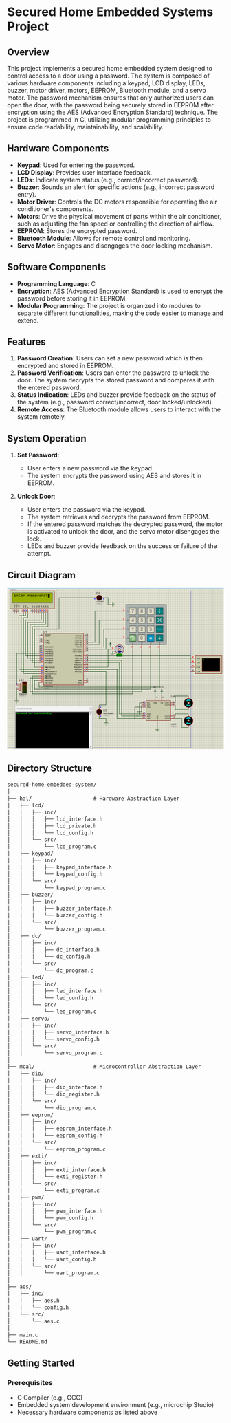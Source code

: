 # Secured Home Embedded Systems Project

## Overview

This project implements a secured home embedded system designed to control access to a door using a password. The system is composed of various hardware components including a keypad, LCD display, LEDs, buzzer, motor driver, motors, EEPROM, Bluetooth module, and a servo motor. The password mechanism ensures that only authorized users can open the door, with the password being securely stored in EEPROM after encryption using the AES (Advanced Encryption Standard) technique. The project is programmed in C, utilizing modular programming principles to ensure code readability, maintainability, and scalability.

## Hardware Components

- **Keypad**: Used for entering the password.
- **LCD Display**: Provides user interface feedback.
- **LEDs**: Indicate system status (e.g., correct/incorrect password).
- **Buzzer**: Sounds an alert for specific actions (e.g., incorrect password entry).
- **Motor Driver**: Controls the DC motors responsible for operating the air conditioner's components.
- **Motors**: Drive the physical movement of parts within the air conditioner, such as adjusting the fan speed or controlling the direction of airflow.
- **EEPROM**: Stores the encrypted password.
- **Bluetooth Module**: Allows for remote control and monitoring.
- **Servo Motor**: Engages and disengages the door locking mechanism.

## Software Components

- **Programming Language**: C
- **Encryption**: AES (Advanced Encryption Standard) is used to encrypt the password before storing it in EEPROM.
- **Modular Programming**: The project is organized into modules to separate different functionalities, making the code easier to manage and extend.

## Features

1. **Password Creation**: Users can set a new password which is then encrypted and stored in EEPROM.
2. **Password Verification**: Users can enter the password to unlock the door. The system decrypts the stored password and compares it with the entered password.
3. **Status Indication**: LEDs and buzzer provide feedback on the status of the system (e.g., password correct/incorrect, door locked/unlocked).
4. **Remote Access**: The Bluetooth module allows users to interact with the system remotely.

## System Operation

1. **Set Password**:
   - User enters a new password via the keypad.
   - The system encrypts the password using AES and stores it in EEPROM.

2. **Unlock Door**:
   - User enters the password via the keypad.
   - The system retrieves and decrypts the password from EEPROM.
   - If the entered password matches the decrypted password, the motor is activated to unlock the door, and the servo motor disengages the lock.
   - LEDs and buzzer provide feedback on the success or failure of the attempt.

## Circuit Diagram

![Circuit Diagram](https://github.com/Merve-1/securedHome/blob/main/Circuit%20.png?raw=true)

## Directory Structure

```
secured-home-embedded-system/
│
├── hal/                    # Hardware Abstraction Layer
│   ├── lcd/
│   │   ├── inc/
│   │   │   ├── lcd_interface.h
│   │   │   ├── lcd_private.h
│   │   │   └── lcd_config.h
│   │   └── src/
│   │       └── lcd_program.c
│   ├── keypad/
│   │   ├── inc/
│   │   │   ├── keypad_interface.h
│   │   │   └── keypad_config.h
│   │   └── src/
│   │       └── keypad_program.c
│   ├── buzzer/
│   │   ├── inc/
│   │   │   ├── buzzer_interface.h
│   │   │   └── buzzer_config.h
│   │   └── src/
│   │       └── buzzer_program.c
│   ├── dc/
│   │   ├── inc/
│   │   │   ├── dc_interface.h
│   │   │   └── dc_config.h
│   │   └── src/
│   │       └── dc_program.c
│   ├── led/
│   │   ├── inc/
│   │   │   ├── led_interface.h
│   │   │   └── led_config.h
│   │   └── src/
│   │       └── led_program.c
│   ├── servo/
│   │   ├── inc/
│   │   │   ├── servo_interface.h
│   │   │   └── servo_config.h
│   │   └── src/
│   │       └── servo_program.c
│
├── mcal/                   # Microcontroller Abstraction Layer
│   ├── dio/
│   │   ├── inc/
│   │   │   ├── dio_interface.h
│   │   │   └── dio_register.h
│   │   └── src/
│   │       └── dio_program.c
│   ├── eeprom/
│   │   ├── inc/
│   │   │   ├── eeprom_interface.h
│   │   │   └── eeprom_config.h
│   │   └── src/
│   │       └── eeprom_program.c
│   ├── exti/
│   │   ├── inc/
│   │   │   ├── exti_interface.h
│   │   │   └── exti_register.h
│   │   └── src/
│   │       └── exti_program.c
│   ├── pwm/
│   │   ├── inc/
│   │   │   ├── pwm_interface.h
│   │   │   └── pwm_config.h
│   │   └── src/
│   │       └── pwm_program.c
│   ├── uart/
│   │   ├── inc/
│   │   │   ├── uart_interface.h
│   │   │   └── uart_config.h
│   │   └── src/
│   │       └── uart_program.c
│
├── aes/
│   ├── inc/
│   │   ├── aes.h
│   │   └── config.h
│   └── src/
│       └── aes.c
│
├── main.c
└── README.md
```

## Getting Started

### Prerequisites

- C Compiler (e.g., GCC)
- Embedded system development environment (e.g., microchip Studio)
- Necessary hardware components as listed above
